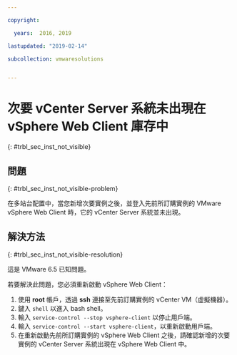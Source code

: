 ```yaml
---

copyright:

  years:  2016, 2019

lastupdated: "2019-02-14"

subcollection: vmwaresolutions


---
```


# 次要 vCenter Server 系統未出現在 vSphere Web Client 庫存中
{: #trbl_sec_inst_not_visible}

## 問題
{: #trbl_sec_inst_not_visible-problem}

在多站台配置中，當您新增次要實例之後，並登入先前所訂購實例的 VMware vSphere Web Client 時，它的 vCenter Server 系統並未出現。

## 解決方法
{: #trbl_sec_inst_not_visible-resolution}

這是 VMware 6.5 已知問題。

若要解決此問題，您必須重新啟動 vSphere Web Client：

1. 使用 **root** 帳戶，透過 **ssh** 連接至先前訂購實例的 vCenter VM（虛擬機器）。
2. 鍵入 ``shell`` 以進入 bash shell。
3. 輸入 `service-control --stop vsphere-client` 以停止用戶端。
4. 輸入 `service-control --start vsphere-client`，以重新啟動用戶端。
5. 在重新啟動先前所訂購實例的 vSphere Web Client 之後，請確認新增的次要實例的 vCenter Server 系統出現在 vSphere Web Client 中。
